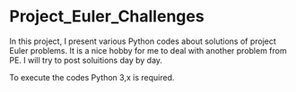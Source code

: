 # Project_Euler_Challenges
In this project, I present various Python codes about solutions of project Euler problems. 
It is a nice hobby for me to deal with another problem from PE. I will try to post soluitions day by day. 

To execute the codes Python 3,x is required. 

